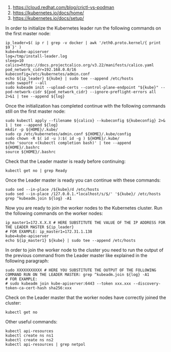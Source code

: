1. https://cloud.redhat.com/blog/crictl-vs-podman
2. https://kubernetes.io/docs/home/
3. https://kubernetes.io/docs/setup/

In order to initialize the Kubernetes leader run the following commands on the first master node:
```
ip_leader=$( ip r | grep -v docker | awk '/eth0.proto.kernel/{ print $9 }' )
kube=kube-apiserver
log=/tmp/install-leader.log
sleep=10
calico=https://docs.projectcalico.org/v3.22/manifests/calico.yaml
pod_network_cidr=192.168.0.0/16
kubeconfig=/etc/kubernetes/admin.conf
echo ${ip_leader} ${kube} | sudo tee --append /etc/hosts
sudo swapoff --all
sudo kubeadm init --upload-certs --control-plane-endpoint "${kube}" --pod-network-cidr ${pod_network_cidr} --ignore-preflight-errors all 2>&1 | tee --append ${log}
```
Once the initialization has completed continue with the following commands still on the first master node:
```
sudo kubectl apply --filename ${calico} --kubeconfig ${kubeconfig} 2>& 1 | tee --append ${log}
mkdir -p ${HOME}/.kube/
sudo cp /etc/kubernetes/admin.conf ${HOME}/.kube/config
sudo chown -R $( id -u ):$( id -g ) ${HOME}/.kube/
echo 'source <(kubectl completion bash)' | tee --append ${HOME}/.bashrc
source ${HOME}/.bashrc
```
Check that the Leader master is ready before continuing:
```
kubectl get no | grep Ready
```
Once the Leader master is ready you can continue with these commands:
```
sudo sed --in-place /${kube}/d /etc/hosts
sudo sed --in-place /127.0.0.1.*localhost/s/$/' '${kube}/ /etc/hosts
grep ^kubeadm.join ${log} -A1
```
Now you are ready to join the worker nodes to the Kubernetes cluster. Run the following commands on the worker nodes:
```
ip_master1=172.X.X.X # HERE SUBSTITUTE THE VALUE OF THE IP ADDRESS FOR THE LEADER MASTER ${ip_leader}
# FOR EXAMPLE: ip_master1=172.31.1.138
kube=kube-apiserver
echo ${ip_master1} ${kube} | sudo tee --append /etc/hosts
```
In order to join the worker node to the cluster you need to run the output of the previous command from the Leader master like explained in the following paragraph:
```
sudo XXXXXXXXXXX # HERE YOU SUBSTITUTE THE OUTPUT OF THE FOLLOWING COMMAND RUN ON THE LEADER MASTER: grep ^kubeadm.join ${log} -A1
# FOR EXAMPLE:
# sudo kubeadm join kube-apiserver:6443 --token xxx.xxx --discovery-token-ca-cert-hash sha256:xxx
```
Check on the Leader master that the worker nodes have correctly joined the cluster:
```
kubectl get no
```
Other useful commands:
```
kubectl api-resources
kubectl create ns ns1
kubectl create ns ns2
kubectl api-resources | grep netpol

```

